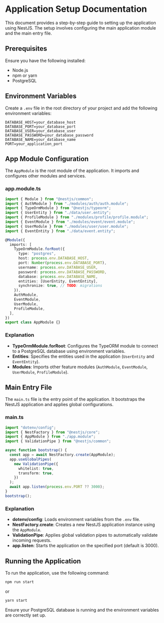 # Application Setup Documentation

This document provides a step-by-step guide to setting up the application using NestJS. The setup involves configuring the main application module and the main entry file.

## Prerequisites

Ensure you have the following installed:

- Node.js
- npm or yarn
- PostgreSQL

## Environment Variables

Create a `.env` file in the root directory of your project and add the following environment variables:

```plaintext
DATABASE_HOST=your_database_host
DATABASE_PORT=your_database_port
DATABASE_USER=your_database_user
DATABASE_PASSWORD=your_database_password
DATABASE_NAME=your_database_name
PORT=your_application_port
```

## App Module Configuration

The `AppModule` is the root module of the application. It imports and configures other modules and services.

### app.module.ts

```typescript
import { Module } from "@nestjs/common";
import { AuthModule } from "./modules/auth/auth.module";
import { TypeOrmModule } from "@nestjs/typeorm";
import { UserEntity } from "./data/user.entity";
import { ProfileModule } from "./modules/profile/profile.module";
import { EventModule } from "./modules/event/event.module";
import { UserModule } from "./modules/user/user.module";
import { EventEntity } from "./data/event.entity";

@Module({
  imports: [
    TypeOrmModule.forRoot({
      type: "postgres",
      host: process.env.DATABASE_HOST,
      port: Number(process.env.DATABASE_PORT),
      username: process.env.DATABASE_USER,
      password: process.env.DATABASE_PASSWORD,
      database: process.env.DATABASE_NAME,
      entities: [UserEntity, EventEntity],
      synchronize: true, // TODO: migrations
    }),
    AuthModule,
    EventModule,
    UserModule,
    ProfileModule,
  ],
})
export class AppModule {}
```

### Explanation

- **TypeOrmModule.forRoot**: Configures the TypeORM module to connect to a PostgreSQL database using environment variables.
- **Entities**: Specifies the entities used in the application (`UserEntity` and `EventEntity`).
- **Modules**: Imports other feature modules (`AuthModule`, `EventModule`, `UserModule`, `ProfileModule`).

## Main Entry File

The `main.ts` file is the entry point of the application. It bootstraps the NestJS application and applies global configurations.

### main.ts

```typescript
import "dotenv/config";
import { NestFactory } from "@nestjs/core";
import { AppModule } from "./app.module";
import { ValidationPipe } from "@nestjs/common";

async function bootstrap() {
  const app = await NestFactory.create(AppModule);
  app.useGlobalPipes(
    new ValidationPipe({
      whitelist: true,
      transform: true,
    })
  );
  await app.listen(process.env.PORT ?? 3000);
}
bootstrap();
```

### Explanation

- **dotenv/config**: Loads environment variables from the `.env` file.
- **NestFactory.create**: Creates a new NestJS application instance using the `AppModule`.
- **ValidationPipe**: Applies global validation pipes to automatically validate incoming requests.
- **app.listen**: Starts the application on the specified port (default is 3000).

## Running the Application

To run the application, use the following command:

```bash
npm run start
```

or

```bash
yarn start
```

Ensure your PostgreSQL database is running and the environment variables are correctly set up.
